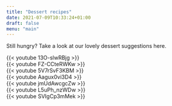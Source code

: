 ```yaml
---
title: "Dessert recipes"
date: 2021-07-09T10:33:24+01:00
draft: false
menu: "main"
---
```


Still hungry? Take a look at our lovely dessert suggestions here.

{{< youtube 13O-slwRBjg >}}
<br>
{{< youtube FZ-CCteRWKw >}}
<br>
{{< youtube 5V7rSvF3KBM >}}
<br>
{{< youtube Aagux0vi3D4 >}}
<br>
{{< youtube jmUdAwcgcZw >}}
<br>
{{< youtube L5uPh_nzWDw >}}
<br>
{{< youtube SVIgCp3mMek >}}
<br>
